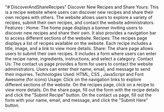 "# DiscoverAndShareRecipes" 
Discover New Recipes and Share Yours:
This is a recipe website where users can discover new recipes and share their own recipes with others. The website allows users to explore a variety of recipes, submit their own recipes, and contact the website administrators.
Features :
Home: The home page displays a banner inviting users to discover new recipes and share their own. It also provides a navigation bar to access different sections of the website. 
Recipes: The recipes page displays a list of recipes available on the website. Each recipe includes a title, image, and a link to view more details. 
Share: The share page allows users to submit their own recipes. It includes a form where users can enter the recipe name, ingredients, instructions, and select a category. Contact Us: The contact us page provides a form for users to contact the website administrators. Users can enter their name, email, and message to send their inquiries. Technologies Used:
 HTML, CSS , JavaScript and Font Awesome (for icons)
 Usage:
Click on the navigation links to explore different sections of the website. 
On the recipes page, click on a recipe to view more details. 
On the share page, fill out the form with the recipe details and click the "Submit Recipe" button. 
On the contact us page, fill out the form with your name, email, and message, and click the "Submit Here" button.


